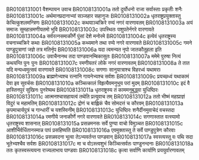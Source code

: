 BR0108131001	वैशम्पायन उवाच
BR0108131001a	ततो दुर्योधनो राजा सर्वास्ताः प्रकृतीः शनैः
BR0108131001c	अर्थमानप्रदानाभ्यां सञ्जहार सहानुजः
BR0108131002a	धृतराष्ट्रप्रयुक्तास्तु केचित्कुशलमन्त्रिणः
BR0108131002c	कथयाञ्चक्रिरे रम्यं नगरं वारणावतम्
BR0108131003a	अयं समाजः सुमहान्रमणीयतमो भुवि
BR0108131003c	उपस्थितः पशुपतेर्नगरे वारणावते
BR0108131004a	सर्वरत्नसमाकीर्णे पुंसां देशे मनोरमे
BR0108131004c	इत्येवं धृतराष्ट्रस्य वचनाच्चक्रिरे कथाः
BR0108131005a	कथ्यमाने तथा रम्ये नगरे वारणावते
BR0108131005c	गमने पाण्डुपुत्राणां जज्ञे तत्र मतिर्नृप
BR0108131006a	यदा त्वमन्यत नृपो जातकौतूहला इति
BR0108131006c	उवाचैनानथ तदा पाण्डवानम्बिकासुतः
BR0108131007a	ममेमे पुरुषा नित्यं कथयन्ति पुनः पुनः
BR0108131007c	रमणीयतरं लोके नगरं वारणावतम्
BR0108131008a	ते तात यदि मन्यध्वमुत्सवं वारणावते
BR0108131008c	सगणाः सानुयात्राश्च विहरध्वं यथामराः
BR0108131009a	ब्राह्मणेभ्यश्च रत्नानि गायनेभ्यश्च सर्वशः
BR0108131009c	प्रयच्छध्वं यथाकामं देवा इव सुवर्चसः
BR0108131010a	कञ्चित्कालं विहृत्यैवमनुभूय परां मुदम्
BR0108131010c	इदं वै हास्तिनपुरं सुखिनः पुनरेष्यथ
BR0108131011a	धृतराष्ट्रस्य तं काममनुबुद्ध्वा युधिष्ठिरः
BR0108131011c	आत्मनश्चासहायत्वं तथेति प्रत्युवाच तम्
BR0108131012a	ततो भीष्मं महाप्राज्ञं विदुरं च महामतिम्
BR0108131012c	द्रोणं च बाह्लिकं चैव सोमदत्तं च कौरवम्
BR0108131013a	कृपमाचार्यपुत्रं च गान्धारीं च यशस्विनीम्
BR0108131013c	युधिष्ठिरः शनैर्दीनमुवाचेदं वचस्तदा
BR0108131014a	रमणीये जनाकीर्णे नगरे वारणावते
BR0108131014c	सगणास्तात वत्स्यामो धृतराष्ट्रस्य शासनात्
BR0108131015a	प्रसन्नमनसः सर्वे पुण्या वाचो विमुञ्चत
BR0108131015c	आशीर्भिर्वर्धितानस्मान्न पापं प्रसहिष्यति
BR0108131016a	एवमुक्तास्तु ते सर्वे पाण्डुपुत्रेण कौरवाः
BR0108131016c	प्रसन्नवदना भूत्वा तेऽभ्यवर्तन्त पाण्डवान्
BR0108131017a	स्वस्त्यस्तु वः पथि सदा भूतेभ्यश्चैव सर्वशः
BR0108131017c	मा च वोऽस्त्वशुभं किञ्चित्सर्वतः पाण्डुनन्दनाः
BR0108131018a	ततः कृतस्वस्त्ययना राज्यलाभाय पाण्डवाः
BR0108131018c	कृत्वा सर्वाणि कार्याणि प्रययुर्वारणावतम्
